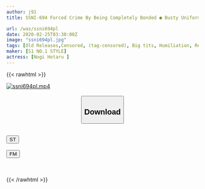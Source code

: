 ```yaml
---
author: j91
title: SSNI-694 Forced Crime By Being Completely Bonded ● Busty Uniform Girl Nogi Hotaru

url: /was/ssni694pl
date: 2020-02-25T03:30:00Z
image: "ssni694pl.jpg"
tags: [Old Releases,Censored, (tag-censored), Big tits, Humiliation, Restraints, Uniform]
maker: [S1 NO.1 STYLE]
actress: [Nogi Hotaru ]
---
```



{{< rawhtml >}}

<div class="video" data-videoid="xm4k3x0XyZSkB1o">
    <a href="javascript:;">
        <img src="/was/ssni694pl/ssni694pl.jpg" width="WIDTH" height="HEIGHT" alt="ssni694pl.mp4" loading="lazy">
    </a>
</div>

<script type="text/javascript" src="https://j91.asia/asset/on-demand-st.js"></script>

<br>
  <link rel="stylesheet" href="https://j91.asia/asset/bs5.css">
  
  <center>
  <button class="btn btn-primary" type="button" data-bs-toggle="collapse" data-bs-target=".multi-collapse" aria-expanded="false" aria-controls="multiCollapseExample1 multiCollapseExample2"><h2>Download</h2></button></center>
</p>
<div class="row">
  <div class="col">
    <div class="collapse multi-collapse" id="multiCollapseExample1">
      <div class="card card-body">
	      	      <br>
<div class="buttons">  
<a href="https://streamtape.to/v/xm4k3x0XyZSkB1o" target="_blank"><button class="btn-hover color-3"><i class="fa fa-download"></i> ST</button></a></div>
    </div>
  </div>
</div>
  <div class="col">
    <div class="collapse multi-collapse" id="multiCollapseExample2">
      <div class="card card-body">
	      <br>
<div class="buttons">
    <a href="https://filemoon.sx/d/mc253zeb0v00" target="_blank"><button class="btn-hover color-8"><i class="fa fa-download"></i> FM</button></a></div>
<br><br>
      </div>
    </div>
  </div>
</div>

{{< /rawhtml >}}